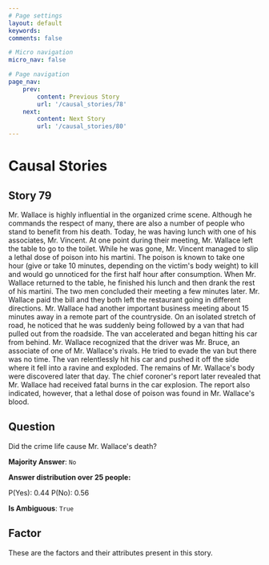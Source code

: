 ```yaml
---
# Page settings
layout: default
keywords:
comments: false

# Micro navigation
micro_nav: false

# Page navigation
page_nav:
    prev:
        content: Previous Story
        url: '/causal_stories/78'
    next:
        content: Next Story
        url: '/causal_stories/80'
---
```

# Causal Stories

## Story 79

<div class='text-hightlight'>
Mr. Wallace is highly influential in the organized crime scene. Although he commands the respect of many, there are also a number of people who stand to benefit from his death. Today, he was having lunch with one of his associates, Mr. Vincent. At one point during their meeting, Mr. Wallace left the table to go to the toilet. While he was gone, Mr. Vincent managed to slip a lethal dose of poison into his martini. The poison is known to take one hour (give or take 10 minutes, depending on the victim's body weight) to kill and would go unnoticed for the first half hour after consumption. When Mr. Wallace returned to the table, he finished his lunch and then drank the rest of his martini. The two men concluded their meeting a few minutes later. Mr. Wallace paid the bill and they both left the restaurant going in different directions. Mr. Wallace had another important business meeting about 15 minutes away in a remote part of the countryside. On an isolated stretch of road, he noticed that he was suddenly being followed by a van that had pulled out from the roadside. The van accelerated and began hitting his car from behind. Mr. Wallace recognized that the driver was Mr. Bruce, an associate of one of Mr. Wallace's rivals. He tried to evade the van but there was no time. The van relentlessly hit his car and pushed it off the side where it fell into a ravine and exploded. The remains of Mr. Wallace's body were discovered later that day. The chief coroner's report later revealed that Mr. Wallace had received fatal burns in the car explosion. The report also indicated, however, that a lethal dose of poison was found in Mr. Wallace's blood.
</div>

## Question

<p>
<div class='text-hightlight'>Did the crime life cause Mr. Wallace's death?</div>
</p>

**Majority Answer**: <code class="language-plaintext highlighter-rouge">No</code>

**Answer distribution over 25 people:**

<div class="container">
<div class="row">
<div class="col-md-7">
    <div class="slider-container">
        <div class="slider">
            <div class="slider-value" id="sliderValue"></div>
        </div>
        <div class="slider-labels">
            <span id="yesLabel">P(Yes): 0.44</span>
            <span id="noLabel">P(No): 0.56</span>
        </div>
    </div>
</div>
</div>
</div>

**Is Ambiguous**:  <code class="language-plaintext highlighter-rouge">True</code> <!-- False -->

## Factor

These are the factors and their attributes present in this story.

